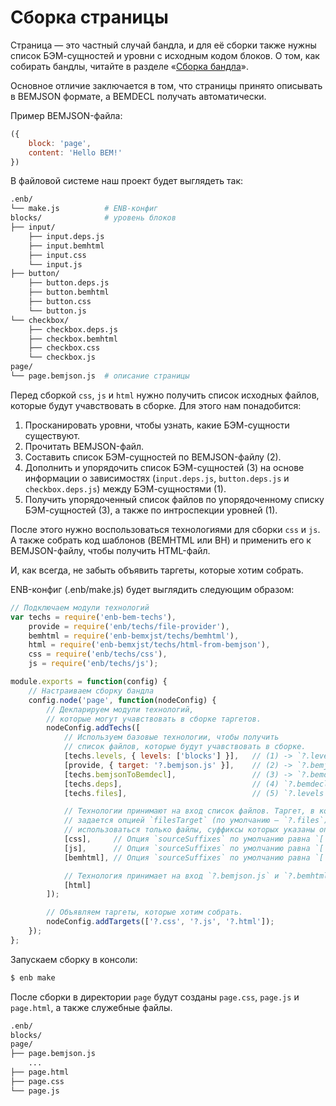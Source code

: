 Сборка страницы
===============

Страница — это частный случай бандла, и для её сборки также нужны список БЭМ-сущностей и уровни с исходным кодом блоков. О том, как собирать бандлы, читайте в разделе «[Сборка бандла](build-bundle.md)».

Основное отличие заключается в том, что страницы принято описывать в BEMJSON формате, а BEMDECL получать автоматически.

Пример BEMJSON-файла:

```js
({
    block: 'page',
    content: 'Hello BEM!'
})
```

В файловой системе наш проект будет выглядеть так:

```sh
.enb/
└── make.js          # ENB-конфиг
blocks/              # уровень блоков
├── input/
    ├── input.deps.js
    ├── input.bemhtml
    ├── input.css
    └── input.js
├── button/
    ├── button.deps.js
    ├── button.bemhtml
    ├── button.css
    └── button.js
└── checkbox/
    ├── checkbox.deps.js
    ├── checkbox.bemhtml
    ├── checkbox.css
    └── checkbox.js
page/
└── page.bemjson.js  # описание страницы
```

Перед сборкой `css`, `js` и `html` нужно получить список исходных файлов, которые будут учавствовать в сборке.
Для этого нам понадобится:

1. Просканировать уровни, чтобы узнать, какие БЭМ-сущности существуют.
2. Прочитать BEMJSON-файл.
3. Составить список БЭМ-сущностей по BEMJSON-файлу (2).
4. Дополнить и упорядочить список БЭМ-сущностей (3) на основе информации о зависимостях (`input.deps.js`, `button.deps.js` и `checkbox.deps.js`) между БЭМ-сущностями (1).
5. Получить упорядоченный список файлов по упорядоченному списку БЭМ-сущностей (3), а также по интроспекции уровней (1).

После этого нужно воспользоваться технологиями для сборки `css` и `js`. А также собрать код шаблонов (BEMHTML или BH) и применить его к BEMJSON-файлу, чтобы получить HTML-файл.

И, как всегда, не забыть объявить таргеты, которые хотим собрать.

ENB-конфиг (.enb/make.js) будет выглядить следующим образом:

```js
// Подключаем модули технологий
var techs = require('enb-bem-techs'),
    provide = require('enb/techs/file-provider'),
    bemhtml = require('enb-bemxjst/techs/bemhtml'),
    html = require('enb-bemxjst/techs/html-from-bemjson'),
    css = require('enb/techs/css'),
    js = require('enb/techs/js');

module.exports = function(config) {
    // Настраиваем сборку бандла
    config.node('page', function(nodeConfig) {
        // Декларируем модули технологий,
        // которые могут учавствовать в сборке таргетов.
        nodeConfig.addTechs([
            // Используем базовые технологии, чтобы получить
            // список файлов, которые будут учавствовать в сборке.
            [techs.levels, { levels: ['blocks'] }],   // (1) -> `?.levels`
            [provide, { target: '?.bemjson.js' }],    // (2) -> `?.bemjson.js`
            [techs.bemjsonToBemdecl],                 // (3) -> `?.bemdecl.js`
            [techs.deps],                             // (4) `?.bemdecl.js` -> `?.deps.js`
            [techs.files],                            // (5) `?.levels` + `?.deps.js` -> `?.files`

            // Технологии принимают на вход список файлов. Таргет, в котором хранится список файлов,
            // задается опцией `filesTarget` (по умолчанию — `?.files`). Для сборки будут
            // использоваться только файлы, суффиксы которых указаны опцией `sourceSuffixes`.
            [css],     // Опция `sourceSuffixes` по умолчанию равна `['css']`
            [js],      // Опция `sourceSuffixes` по умолчанию равна `['js']`
            [bemhtml], // Опция `sourceSuffixes` по умолчанию равна `['bemhtml', 'bemhtml.xjst']`.

            // Технология принимает на вход `?.bemjson.js` и `?.bemhtml.js` таргеты.
            [html]
        ]);

        // Объявляем таргеты, которые хотим собрать.
        nodeConfig.addTargets(['?.css', '?.js', '?.html']);
    });
};
```

Запускаем сборку в консоли:

```sh
$ enb make
```

После сборки в директории `page` будут созданы `page.css`, `page.js` и `page.html`, а также служебные файлы.

```sh
.enb/
blocks/
page/
├── page.bemjson.js
    ...
├── page.html
├── page.css
└── page.js
```
